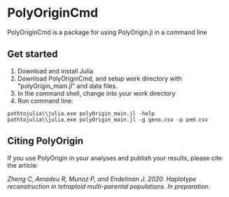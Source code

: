 # PolyOriginCmd

PolyOriginCmd is a package for using PolyOrigin.jl in a command line

## Get started

1) Download and install Julia
2) Download PolyOriginCmd, and setup work directory with "polyOrigin_main.jl" and data files.
2) In the command shell, change into your work directory 
3) Run command line: 

```
pathtojulia\\julia.exe polyOrigin_main.jl -help
pathtojulia\\julia.exe polyOrigin_main.jl -g geno.csv -p ped.csv
```

## Citing PolyOrigin

 If you use PolyOrigin in your analyses and publish your results, please cite the article:

  *Zheng C, Amadeu R, Munoz P, and Endelman J. 2020. Haplotype reconstruction in tetraploid multi-parental populations. In preparation.*
